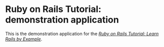 # Ruby on Rails Tutorial: demonstration application

This is the demonstration application for the [*Ruby on Rails Tutorial: Learn Rails by Example*](http://railsturotial.org).

